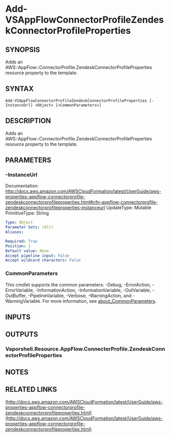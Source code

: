 # Add-VSAppFlowConnectorProfileZendeskConnectorProfileProperties

## SYNOPSIS
Adds an AWS::AppFlow::ConnectorProfile.ZendeskConnectorProfileProperties resource property to the template.

## SYNTAX

```
Add-VSAppFlowConnectorProfileZendeskConnectorProfileProperties [-InstanceUrl] <Object> [<CommonParameters>]
```

## DESCRIPTION
Adds an AWS::AppFlow::ConnectorProfile.ZendeskConnectorProfileProperties resource property to the template.

## PARAMETERS

### -InstanceUrl
Documentation: http://docs.aws.amazon.com/AWSCloudFormation/latest/UserGuide/aws-properties-appflow-connectorprofile-zendeskconnectorprofileproperties.html#cfn-appflow-connectorprofile-zendeskconnectorprofileproperties-instanceurl
UpdateType: Mutable
PrimitiveType: String

```yaml
Type: Object
Parameter Sets: (All)
Aliases:

Required: True
Position: 1
Default value: None
Accept pipeline input: False
Accept wildcard characters: False
```

### CommonParameters
This cmdlet supports the common parameters: -Debug, -ErrorAction, -ErrorVariable, -InformationAction, -InformationVariable, -OutVariable, -OutBuffer, -PipelineVariable, -Verbose, -WarningAction, and -WarningVariable. For more information, see [about_CommonParameters](http://go.microsoft.com/fwlink/?LinkID=113216).

## INPUTS

## OUTPUTS

### Vaporshell.Resource.AppFlow.ConnectorProfile.ZendeskConnectorProfileProperties
## NOTES

## RELATED LINKS

[http://docs.aws.amazon.com/AWSCloudFormation/latest/UserGuide/aws-properties-appflow-connectorprofile-zendeskconnectorprofileproperties.html](http://docs.aws.amazon.com/AWSCloudFormation/latest/UserGuide/aws-properties-appflow-connectorprofile-zendeskconnectorprofileproperties.html)

